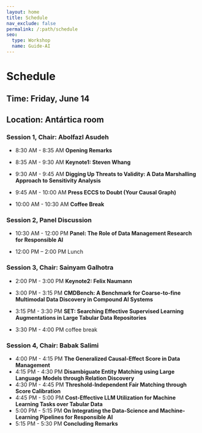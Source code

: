 ```yaml
---
layout: home
title: Schedule
nav_exclude: false
permalink: /:path/schedule
seo:
  type: Workshop
  name: Guide-AI
---
```


# Schedule
## Time: Friday, June 14
## Location: Antártica room

### Session 1, Chair: Abolfazl Asudeh
- 8:30 AM - 8:35 AM **Opening Remarks**
- 8:35 AM  - 9:30 AM **Keynote1: Steven Whang**
- 9:30 AM - 9:45 AM **Digging Up Threats to Validity: A Data Marshalling Approach to Sensitivity Analysis**
- 9:45 AM - 10:00 AM **Press ECCS to Doubt (Your Causal Graph)**

- 10:00 AM - 10:30 AM **Coffee Break**

### Session 2, Panel Discussion 
- 10:30 AM - 12:00 PM **Panel: The Role of Data Management Research for Responsible AI**

- 12:00 PM – 2:00 PM Lunch

### Session 3, Chair: Sainyam Galhotra
- 2:00 PM - 3:00 PM **Keynote2: Felix Naumann**
- 3:00 PM - 3:15 PM **CMDBench: A Benchmark for Coarse-to-fine Multimodal Data Discovery in Compound AI Systems**
- 3:15 PM - 3:30 PM **SET: Searching Effective Supervised Learning Augmentations in Large Tabular Data Repositories**

- 3:30 PM - 4:00 PM coffee break

### Session 4, Chair: Babak Salimi
- 4:00 PM - 4:15 PM **The Generalized Causal-Effect Score in Data Management**
- 4:15 PM - 4:30 PM **Disambiguate Entity Matching using Large Language Models through Relation Discovery**
- 4:30 PM - 4:45 PM **Threshold-Independent Fair Matching through Score Calibration**
- 4:45 PM - 5:00 PM **Cost-Effective LLM Utilization for Machine Learning Tasks over Tabular Data**
- 5:00 PM - 5:15 PM **On Integrating the Data-Science and Machine-Learning Pipelines for Responsible AI**
- 5:15 PM - 5:30 PM **Concluding Remarks**
